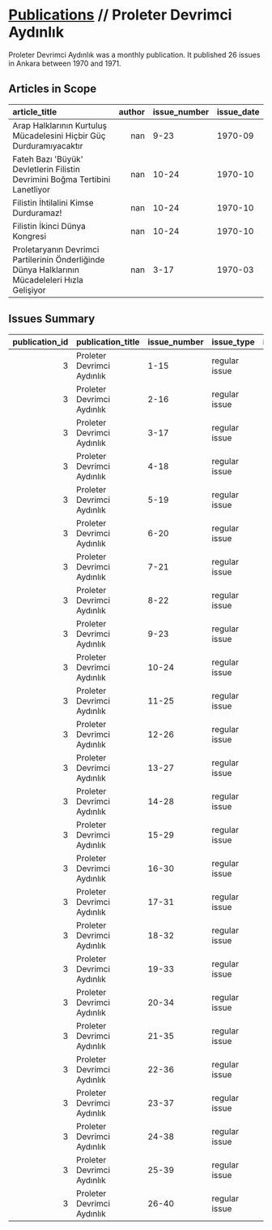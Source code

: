 # [Publications](firstlevel_publications.md) // Proleter Devrimci Aydınlık

Proleter Devrimci Aydınlık was a monthly publication. It published 26 issues in Ankara between 1970 and 1971.

## Articles in Scope

| article_title                                                                                   |   author | issue_number   | issue_date   |
|:------------------------------------------------------------------------------------------------|---------:|:---------------|:-------------|
| Arap Halklarının Kurtuluş Mücadelesini Hiçbir Güç Durduramıyacaktır                             |      nan | 9-23           | 1970-09      |
| Fateh Bazı 'Büyük' Devletlerin Filistin Devrimini Boğma Tertibini Lanetliyor                    |      nan | 10-24          | 1970-10      |
| Filistin İhtilalini Kimse Durduramaz!                                                           |      nan | 10-24          | 1970-10      |
| Filistin İkinci Dünya Kongresi                                                                  |      nan | 10-24          | 1970-10      |
| Proletaryanın Devrimci Partilerinin Önderliğinde Dünya Halklarının Mücadeleleri Hızla Gelişiyor |      nan | 3-17           | 1970-03      |

## Issues Summary

|   publication_id | publication_title          | issue_number   | issue_type    |   issue_year |   issue_month |   issue_day | printing_house_name       |
|-----------------:|:---------------------------|:---------------|:--------------|-------------:|--------------:|------------:|:--------------------------|
|                3 | Proleter Devrimci Aydınlık | 1-15           | regular issue |         1970 |             1 |         nan | İş Matbaacılık ve Ticaret |
|                3 | Proleter Devrimci Aydınlık | 2-16           | regular issue |         1970 |             2 |         nan | İş Matbaacılık ve Ticaret |
|                3 | Proleter Devrimci Aydınlık | 3-17           | regular issue |         1970 |             3 |         nan | İş Matbaacılık ve Ticaret |
|                3 | Proleter Devrimci Aydınlık | 4-18           | regular issue |         1970 |             4 |         nan | İş Matbaacılık ve Ticaret |
|                3 | Proleter Devrimci Aydınlık | 5-19           | regular issue |         1970 |             5 |         nan | İş Matbaacılık ve Ticaret |
|                3 | Proleter Devrimci Aydınlık | 6-20           | regular issue |         1970 |             6 |         nan | İş Matbaacılık ve Ticaret |
|                3 | Proleter Devrimci Aydınlık | 7-21           | regular issue |         1970 |             7 |         nan | İş Matbaacılık ve Ticaret |
|                3 | Proleter Devrimci Aydınlık | 8-22           | regular issue |         1970 |             8 |         nan | İş Matbaacılık ve Ticaret |
|                3 | Proleter Devrimci Aydınlık | 9-23           | regular issue |         1970 |             9 |         nan | İş Matbaacılık ve Ticaret |
|                3 | Proleter Devrimci Aydınlık | 10-24          | regular issue |         1970 |            10 |         nan | TİSA Matbaacılık Sanayii  |
|                3 | Proleter Devrimci Aydınlık | 11-25          | regular issue |         1970 |            11 |         nan | TİSA Matbaacılık Sanayii  |
|                3 | Proleter Devrimci Aydınlık | 12-26          | regular issue |         1970 |            12 |         nan | TİSA Matbaacılık Sanayii  |
|                3 | Proleter Devrimci Aydınlık | 13-27          | regular issue |         1971 |             1 |         nan | nan                       |
|                3 | Proleter Devrimci Aydınlık | 14-28          | regular issue |         1971 |             2 |         nan | Ulusal Basımevi           |
|                3 | Proleter Devrimci Aydınlık | 15-29          | regular issue |         1971 |             2 |         nan | Ulusal Basımevi           |
|                3 | Proleter Devrimci Aydınlık | 16-30          | regular issue |         1971 |             2 |         nan | Ulusal Basımevi           |
|                3 | Proleter Devrimci Aydınlık | 17-31          | regular issue |         1971 |             2 |         nan | Ulusal Basımevi           |
|                3 | Proleter Devrimci Aydınlık | 18-32          | regular issue |         1971 |             3 |         nan | Ulusal Basımevi           |
|                3 | Proleter Devrimci Aydınlık | 19-33          | regular issue |         1971 |             3 |         nan | Ulusal Basımevi           |
|                3 | Proleter Devrimci Aydınlık | 20-34          | regular issue |         1971 |             3 |         nan | Ulusal Basımevi           |
|                3 | Proleter Devrimci Aydınlık | 21-35          | regular issue |         1971 |             3 |         nan | Ulusal Basımevi           |
|                3 | Proleter Devrimci Aydınlık | 22-36          | regular issue |         1971 |             3 |         nan | Ulusal Basımevi           |
|                3 | Proleter Devrimci Aydınlık | 23-37          | regular issue |         1971 |             4 |         nan | Ulusal Basımevi           |
|                3 | Proleter Devrimci Aydınlık | 24-38          | regular issue |         1971 |             4 |         nan | Ulusal Basımevi           |
|                3 | Proleter Devrimci Aydınlık | 25-39          | regular issue |         1971 |             4 |         nan | Ulusal Basımevi           |
|                3 | Proleter Devrimci Aydınlık | 26-40          | regular issue |         1971 |             4 |         nan | Ulusal Basımevi           |